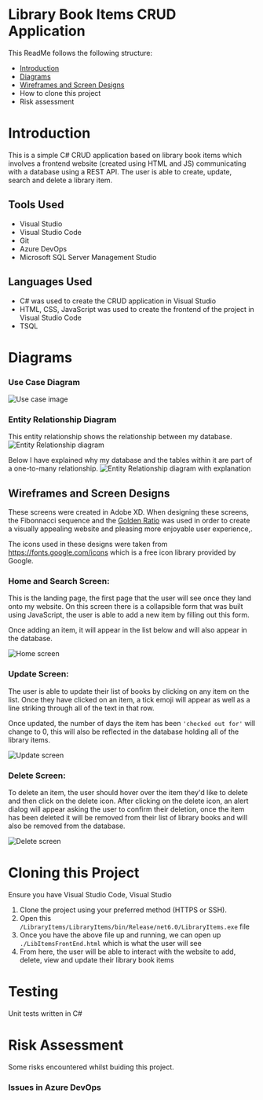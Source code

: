 # Library Book Items CRUD Application 

This ReadMe follows the following structure:
- [Introduction](#introduction)
- [Diagrams](#diagrams)
- [Wireframes and Screen Designs](#wireframes-and-screen-designs)
- How to clone this project
- Risk assessment

# Introduction 
This is a simple C# CRUD application based on library book items which involves a frontend website (created using HTML and JS) communicating with a database using a REST API. The user is able to create, update, search and delete a library item. 

## Tools Used

- Visual Studio
- Visual Studio Code
- Git
- Azure DevOps
- Microsoft SQL Server Management Studio

## Languages Used

- C# was used to create the CRUD application in Visual Studio
- HTML, CSS, JavaScript was used to create the frontend of the project in Visual Studio Code
- TSQL 

# Diagrams

### Use Case Diagram
![Use case image](./images/use_case.png)

### Entity Relationship Diagram 

This entity relationship shows the relationship between my database.
![Entity Relationship diagram](./images/ER%20Diagram.png)

Below I have explained why my database and the tables within it are part of a one-to-many relationship.
![Entity Relationship diagram with explanation](./images/ER%20Diagram%20Explanation.png)
## Wireframes and Screen Designs
These screens were created in Adobe XD.
When designing these screens, the Fibonnacci sequence and the [Golden Ratio](https://clevelanddesign.com/insights/the-nature-of-design-the-fibonacci-sequence-and-the-golden-ratio/#:~:text=The%20Golden%20Ratio%20is%20a,subconscious%20mind%20is%20attracted%20to.) was used in order to create a visually appealing website and pleasing more enjoyable user experience,.

The icons used in these designs were taken from https://fonts.google.com/icons which is a free icon library provided by Google.

### Home and Search Screen:
This is the landing page, the first page that the user will see once they land onto my website. On this screen there is a collapsible form that was built using JavaScript, the user is able to add a new item by filling out this form. 

Once adding an item, it will appear in the list below and will also appear in the database.

![Home screen](./images/Search_Home%20screen.png)

### Update Screen:
The user is able to update their list of books by clicking on any item on the list. Once they have clicked on an item, a tick emoji will appear as well as a line striking through all of the text in that row.

Once updated, the number of days the item has been ```'checked out for'``` will change to 0, this will also be reflected in the database holding all of the library items. 

![Update screen](./images/Updated%20List%20screen.png)

### Delete Screen:
To delete an item, the user should hover over the item they'd like to delete and then click on the delete icon. After clicking on the delete icon, an alert dialog will appear asking the user to confirm their deletion, once the item has been deleted it will be removed from their list of library books and will also be removed from the database. 

![Delete screen](./images/Delete%20Screen.png)


# Cloning this Project
Ensure you have Visual Studio Code, Visual Studio
1.	Clone the project using your preferred method (HTTPS or SSH).
2.	Open this ```/LibraryItems/LibraryItems/bin/Release/net6.0/LibraryItems.exe``` file
3.	Once you have the above file up and running, we can open up ```./LibItemsFrontEnd.html``` which is what the user will see
4.	From here, the user will be able to interact with the website to add, delete, view and update their library book items


# Testing
Unit tests written in C# 

# Risk Assessment
Some risks encountered whilst buiding this project.

### Issues in Azure DevOps


